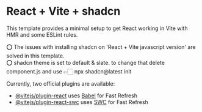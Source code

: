 # React + Vite + shadcn

This template provides a minimal setup to get React working in Vite with HMR and some ESLint rules.  

⭕ The issues with installing shadcn on 'React + Vite javascript version' are solved in this template.  
⭕ shadcn theme is set to default & slate. to change that delete component.js and use 👉🏻 npx shadcn@latest init 


Currently, two official plugins are available:

- [@vitejs/plugin-react](https://github.com/vitejs/vite-plugin-react/blob/main/packages/plugin-react/README.md) uses [Babel](https://babeljs.io/) for Fast Refresh
- [@vitejs/plugin-react-swc](https://github.com/vitejs/vite-plugin-react-swc) uses [SWC](https://swc.rs/) for Fast Refresh

